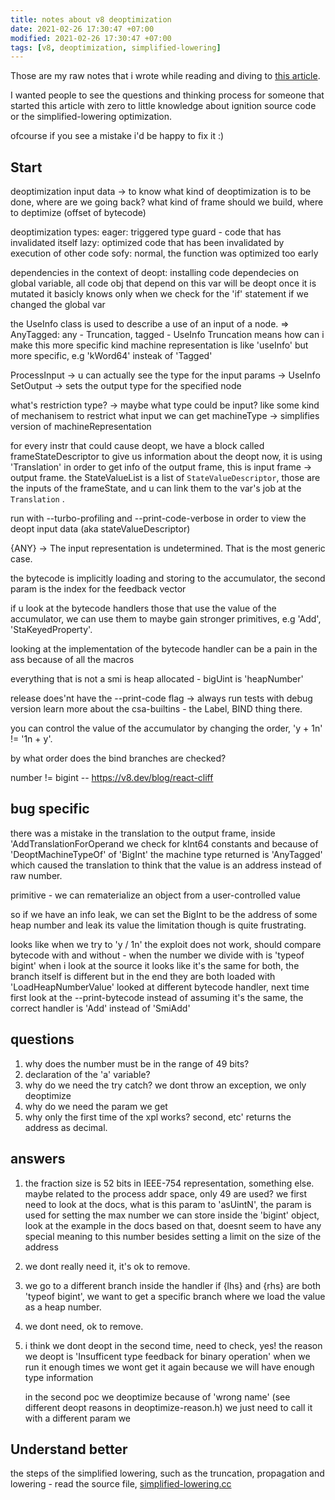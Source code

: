 ```yaml
---
title: notes about v8 deoptimization
date: 2021-02-26 17:30:47 +07:00
modified: 2021-02-26 17:30:47 +07:00
tags: [v8, deoptimization, simplified-lowering]
---
```


Those are my raw notes that i wrote while reading and diving to [this article](https://doar-e.github.io/blog/2020/11/17/modern-attacks-on-the-chrome-browser-optimizations-and-deoptimizations/).

I wanted people to see the questions and thinking process for someone that started this article with zero to little knowledge about ignition source code or the simplified-lowering optimization.

ofcourse if you see a mistake i'd be happy to fix it :)

## Start 

deoptimization input data -> to know what kind of deoptimization is to be done, where are we going back?
what kind of frame should we build, where to deptimize (offset of bytecode) 

deoptimization types:
eager: triggered type guard - code that has invalidated itself
lazy: optimized code that has been invalidated by execution of other code
sofy: normal, the function was optimized too early

dependencies in the context of deopt:
	installing code dependecies on global variable, all code obj that depend on this var will be deopt once it is mutated
	it basicly knows only when we check for the 'if' statement if we changed the global var

the UseInfo class is used to describe a use of an input of a node. => AnyTagged: any - Truncation, tagged - UseInfo
Truncation means how can i make this more specific kind
machine representation is like 'useInfo' but more specific, e.g  'kWord64' insteak of 'Tagged'

ProcessInput -> u can actually see the type for the input params -> UseInfo
SetOutput -> sets the output type for the specified node

what's restriction type? -> maybe what type could be input? like some kind of mechanisem to restrict what input we can get
machineType -> simplifies version of machineRepresentation

for every instr that could cause deopt, we have a block called frameStateDescriptor to give us information about the deopt
now, it is using 'Translation' in order to get info of the output frame, this is
input frame -> output frame.
the StateValueList is a list of `StateValueDescriptor`, those are the inputs of the frameState,
and u can link them to the var's job at the `Translation` .

run with --turbo-profiling and --print-code-verbose in order to view the deopt input data (aka stateValueDescriptor)

{ANY} -> The input representation is undetermined. That is the most generic case.

the bytecode is implicitly loading and storing to the accumulator, the second param is the index for the feedback vector

if u look at the bytecode handlers those that use the value of the accumulator, we can use them to maybe gain 
stronger primitives, e.g 'Add', 'StaKeyedProperty'.

looking at the implementation of the bytecode handler can be a pain in the ass because of all the macros

everything that is not a smi is heap allocated - bigUint is 'heapNumber'

release does'nt have the --print-code flag -> always run tests with debug version
learn more about the csa-builtins - the Label, BIND thing there.

you can control the value of the accumulator by changing the order, 'y + 1n' != '1n + y'.

by what order does the bind branches are checked?

number != bigint -- https://v8.dev/blog/react-cliff

## bug specific
there was a mistake in the translation to the output frame, inside 'AddTranslationForOperand we
check for kInt64 constants and because of 'DeoptMachineTypeOf' of 'BigInt' the machine type returned is 'AnyTagged' which caused
the translation to think that the value is an address instead of raw number.

primitive - we can rematerialize an object from a user-controlled value

so if we have an info leak, we can set the BigInt to be the address of some heap number and leak its value
the limitation though is quite frustrating.

looks like when we try to 'y / 1n' the exploit does not work, should compare bytecode with and without - when the number we divide with is 'typeof bigint'
when i look at the source it looks like it's the same for both, the branch itself is different but in the end they are both loaded with 'LoadHeapNumberValue'
looked at different bytecode handler, next time first look at the --print-bytecode instead of assuming it's the same, the correct handler is 'Add' instead of 'SmiAdd'

## questions
1. why does the number must be in the range of 49 bits?
2. declaration of the 'a' variable?
3. why do we need the try catch? we dont throw an exception, we only deoptimize
4. why do we need the param we get
5. why only the first time of the xpl works? second, etc' returns the address as decimal.

## answers
1. the fraction size is 52 bits in IEEE-754 representation, something else.
   maybe related to the process addr space, only 49 are used?
   we first need to look at the docs, what is this param to 'asUintN', the param is used for setting the max number we can store inside the 'bigint' object, look at the example in the docs
   based on that, doesnt seem to have any special meaning to this number besides setting a limit on the size of the address
   
2. we dont really need it, it's ok to remove.

3. we go to a different branch inside the handler if {lhs} and {rhs} are both 'typeof bigint', 
   we want to get a specific branch where we load the value as a heap number.

4. we dont need, ok to remove.

5. i think we dont deopt in the second time, need to check, yes!
   the reason we deopt is 'Insufficent type feedback for binary operation' when we run it enough times we wont get it again because we will have enough type information
   
   in the second poc we deoptimize because of 'wrong name' (see different deopt reasons in deoptimize-reason.h) we just need to call it with a different param we

## Understand better
the steps of the simplified lowering, such as the truncation, propagation and lowering - read the source file, [simplified-lowering.cc](https://chromium.googlesource.com/external/v8/+/cb1b554a837bb47ec718c1542d462cb2ac2aa0fd/src/compiler/simplified-lowering.cc#35)